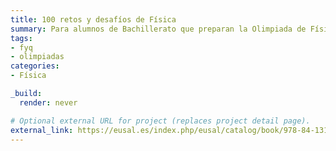 ```yaml
---
title: 100 retos y desafíos de Física
summary: Para alumnos de Bachillerato que preparan la Olimpiada de Física y estudiantes de Grados de Ciencias.
tags:
- fyq
- olimpiadas
categories:
- Física

_build:
  render: never

# Optional external URL for project (replaces project detail page).
external_link: https://eusal.es/index.php/eusal/catalog/book/978-84-1311-001-1
---
```


